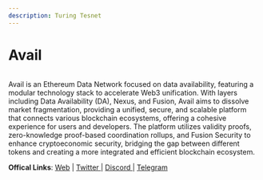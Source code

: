 ```yaml
---
description: Turing Tesnet
---
```


# Avail

<figure><img src="https://pbs.twimg.com/profile_banners/1508458204866486283/1687262602/1500x500" alt=""><figcaption></figcaption></figure>

Avail is an Ethereum Data Network focused on data availability, featuring a modular technology stack to accelerate Web3 unification. With layers including Data Availability (DA), Nexus, and Fusion, Avail aims to dissolve market fragmentation, providing a unified, secure, and scalable platform that connects various blockchain ecosystems, offering a cohesive experience for users and developers. The platform utilizes validity proofs, zero-knowledge proof-based coordination rollups, and Fusion Security to enhance cryptoeconomic security, bridging the gap between different tokens and creating a more integrated and efficient blockchain ecosystem.

**Offical Links**: [Web](https://www.availproject.org/) | [Twitter ](https://twitter.com/AvailProject)| [Discord ](https://discord.gg/availproject)| [Telegram](https://discord.gg/availproject)
